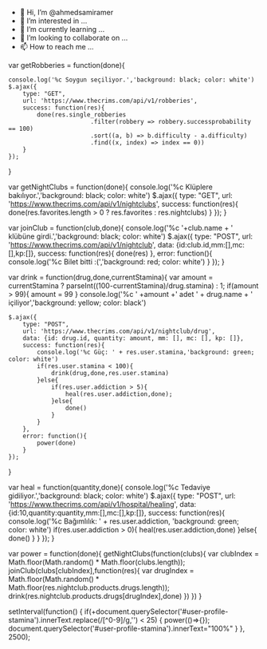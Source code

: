 - 👋 Hi, I’m @ahmedsamiramer
- 👀 I’m interested in ...
- 🌱 I’m currently learning ...
- 💞️ I’m looking to collaborate on ...
- 📫 How to reach me ...

<!---
ahmedsamiramer/ahmedsamiramer is a ✨ special ✨ repository because its `README.md` (this file) appears on your GitHub profile.
You can click the Preview link to take a look at your changes.
--->var getRobberies = function(done){
	console.log('%c Soygun seçiliyor.','background: black; color: white')
	$.ajax({
  		type: "GET",
  		url: 'https://www.thecrims.com/api/v1/robberies',
  		success: function(res){
  			done(res.single_robberies
                           .filter(robbery => robbery.successprobability == 100)
                           .sort((a, b) => b.difficulty - a.difficulty)
                           .find((x, index) => index == 0))
  		}
	});
}

var getNightClubs = function(done){
	console.log('%c Klüplere bakılıyor.','background: black; color: white')
	$.ajax({
  		type: "GET",
  		url: 'https://www.thecrims.com/api/v1/nightclubs',
  		success: function(res){
  			done(res.favorites.length > 0 ?  res.favorites : res.nightclubs)
  		}
	});
}

var joinClub = function(club,done){
	console.log('%c '+club.name + ' klübüne girdi.','background: black; color: white')
	$.ajax({
  		type: "POST",
  		url: 'https://www.thecrims.com/api/v1/nightclub',
  		data: {id:club.id,mm:[],mc:[],kp:[]},
  		success: function(res){
  			done(res)
  		},
  		error: function(){
  			console.log('%c Bilet bitti :(','background: red; color: white')
  		}
	});
}

var drink = function(drug,done,currentStamina){	
	var amount = currentStamina ? parseInt((100-currentStamina)/drug.stamina) : 1;
	if(amount > 99){
		amount = 99
	}
	console.log('%c ' +amount +' adet ' + drug.name + ' içiliyor','background: yellow; color: black')
	
	$.ajax({
  		type: "POST",
  		url: 'https://www.thecrims.com/api/v1/nightclub/drug',
  		data: {id: drug.id, quantity: amount, mm: [], mc: [], kp: []},
  		success: function(res){
  			console.log('%c Güç: ' + res.user.stamina,'background: green; color: white')
  			if(res.user.stamina < 100){
  				drink(drug,done,res.user.stamina)
  			}else{
  				if(res.user.addiction > 5){
  					heal(res.user.addiction,done);
  				}else{
  					done()
  				}
  			}
  		},
  		error: function(){
  			power(done)
  		}
	});
}

var heal = function(quantity,done){
	console.log('%c Tedaviye gidiliyor.','background: black; color: white')
	$.ajax({
  		type: "POST",
  		url: 'https://www.thecrims.com/api/v1/hospital/healing',
  		data: {id:10,quantity:quantity,mm:[],mc:[],kp:[]},
  		success: function(res){
  			console.log('%c Bağımlılık: ' + res.user.addiction, 'background: green; color: white')
  			if(res.user.addiction > 0){
  				heal(res.user.addiction,done)
  			}else{
  				done()
  			}
  		}
	});
}

var power = function(done){
	getNightClubs(function(clubs){
		var clubIndex = Math.floor(Math.random() * Math.floor(clubs.length));
		joinClub(clubs[clubIndex],function(res){
			var drugIndex = Math.floor(Math.random() * Math.floor(res.nightclub.products.drugs.length));
			drink(res.nightclub.products.drugs[drugIndex],done)
		})
	})
}

setInterval(function() { 
  if(+document.querySelector('#user-profile-stamina').innerText.replace(/[^0-9]/g,'') < 25) {
    power(()=>{}); 
    document.querySelector('#user-profile-stamina').innerText="100%"
  } 
}, 2500);
